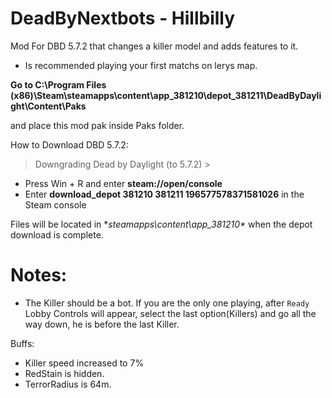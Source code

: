 # DeadByNextbots - Hillbilly
Mod For DBD 5.7.2 that changes a killer model and adds features to it.
- Is recommended playing your first matchs on lerys map.

 **Go to C:\Program Files (x86)\Steam\steamapps\content\app_381210\depot_381211\DeadByDaylight\Content\Paks**

and place this mod pak inside Paks folder.

How to Download DBD 5.7.2:

> Downgrading Dead by Daylight (to 5.7.2) >

* Press Win + R and enter **steam://open/console**
* Enter **download_depot 381210 381211 196577578371581026** in the Steam console

Files will be located in **steamapps\content\app_381210\** when the depot download is complete.

# Notes:
- The Killer should be a bot. If you are the only one playing, after `Ready` Lobby Controls will appear, select the last option(Killers) and go all the way down, he is before the last Killer.

Buffs:
- Killer speed increased to 7%
- RedStain is hidden.
- TerrorRadius is 64m.

